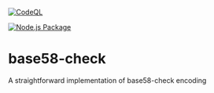 [![CodeQL](https://github.com/Web3Pack/base58-check/actions/workflows/codeql-analysis.yml/badge.svg)](https://github.com/Web3Pack/base58-check/actions/workflows/codeql-analysis.yml)

[![Node.js Package](https://github.com/Web3Pack/base58-check/actions/workflows/npm-publish.yml/badge.svg)](https://github.com/Web3Pack/base58-check/actions/workflows/npm-publish.yml)

# base58-check
A straightforward implementation of base58-check encoding

